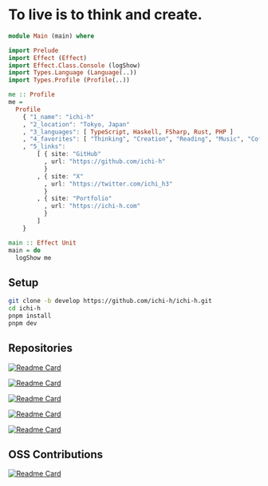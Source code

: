 # To live is to think and create.

```purs
module Main (main) where

import Prelude
import Effect (Effect)
import Effect.Class.Console (logShow)
import Types.Language (Language(..))
import Types.Profile (Profile(..))

me :: Profile
me =
  Profile
    { "1_name": "ichi-h"
    , "2_location": "Tokyo, Japan"
    , "3_languages": [ TypeScript, Haskell, FSharp, Rust, PHP ]
    , "4_favorites": [ "Thinking", "Creation", "Reading", "Music", "Coffee", "Tea" ]
    , "5_links":
        [ { site: "GitHub"
          , url: "https://github.com/ichi-h"
          }
        , { site: "X"
          , url: "https://twitter.com/ichi_h3"
          }
        , { site: "Portfolio"
          , url: "https://ichi-h.com"
          }
        ]
    }

main :: Effect Unit
main = do
  logShow me
```

## Setup

```sh
git clone -b develop https://github.com/ichi-h/ichi-h.git
cd ichi-h
pnpm install
pnpm dev
```

## Repositories

[![Readme Card](https://github-readme-stats.vercel.app/api/pin/?username=ichi-h&repo=portfolio&theme=gruvbox)](https://github.com/ichi-h/portfolio)

[![Readme Card](https://github-readme-stats.vercel.app/api/pin/?username=ichi-h&repo=elmish&theme=gruvbox)](https://github.com/ichi-h/elmish)

[![Readme Card](https://github-readme-stats.vercel.app/api/pin/?username=ichi-h&repo=weighted_rand&theme=gruvbox)](https://github.com/ichi-h/weighted_rand)

[![Readme Card](https://github-readme-stats.vercel.app/api/pin/?username=ichi-h&repo=markov_rs&theme=gruvbox)](https://github.com/ichi-h/markov_rs)

[![Readme Card](https://github-readme-stats.vercel.app/api/pin/?username=ichi-h&repo=zlitefetch&theme=gruvbox)](https://github.com/ichi-h/zlitefetch)

## OSS Contributions

[![Readme Card](https://github-readme-stats.vercel.app/api/pin/?username=Wizleap-Inc&repo=wiz-ui&theme=gruvbox)](https://github.com/Wizleap-Inc/wiz-ui)
